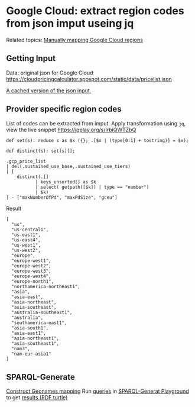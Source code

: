 # Google Cloud: extract region codes from json imput useing jq
Related topics:
[Manually mapping Google Cloud regions](region.md)

## Getting Input
Data: original json for Google Cloud
https://cloudpricingcalculator.appspot.com/static/data/pricelist.json

[A cached version of the json input.](data/pricelist.json)

## Provider specific region codes
List of codes can be extracted from imput.
Apply transformation using `jq`, view the live snippet https://jqplay.org/s/IrbiQWTZbQ
```
def set(s): reduce s as $x ({}; .[$x | (type[0:1] + tostring)] = $x);

def distinct(s): set(s)[];

.gcp_price_list
| del(.sustained_use_base,.sustained_use_tiers)
| [ 
    distinct(.[]
           | keys_unsorted[] as $k
           | select( getpath([$k]) | type == "number")
           | $k)
] - ["maxNumberOfPd", "maxPdSize", "gceu"]
```
Result
```
[
  "us",
  "us-central1",
  "us-east1",
  "us-east4",
  "us-west1",
  "us-west2",
  "europe",
  "europe-west1",
  "europe-west2",
  "europe-west3",
  "europe-west4",
  "europe-north1",
  "northamerica-northeast1",
  "asia",
  "asia-east",
  "asia-northeast",
  "asia-southeast",
  "australia-southeast1",
  "australia",
  "southamerica-east1",
  "asia-south1",
  "asia-east1",
  "asia-northeast1",
  "asia-southeast1",
  "nam3",
  "nam-eur-asia1"
]
```

## SPARQL-Generate
[Construct Geonames mapping](region.md#GeoNames)
Run [queries](../sparql-generate/gcloud/region_inJurisdiction.rqg)
in [SPARQL-Generat Playground](https://ci.mines-stetienne.fr/sparql-generate/playground.html)
to get [results (RDF turtle)](../sparql-generate/result/gcloud/region_inJurisdiction.ttl)
